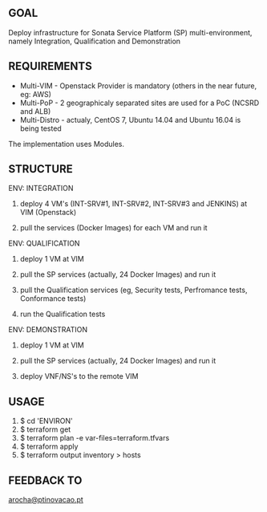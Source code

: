 GOAL
----
Deploy infrastructure for Sonata Service Platform (SP) multi-environment, namely Integration, Qualification and Demonstration


REQUIREMENTS
------------
* Multi-VIM - Openstack Provider is mandatory (others in the near future, eg: AWS)
* Multi-PoP - 2 geographicaly separated sites are used for a PoC (NCSRD and ALB)
* Multi-Distro - actualy, CentOS 7, Ubuntu 14.04 and Ubuntu 16.04 is being tested 

The implementation uses Modules.


STRUCTURE
---------

ENV: INTEGRATION

1. deploy 4 VM's (INT-SRV#1, INT-SRV#2, INT-SRV#3 and JENKINS) at VIM (Openstack)

2. pull the services (Docker Images) for each VM and run it



ENV: QUALIFICATION

1. deploy 1 VM at VIM

2. pull the SP services (actually, 24 Docker Images) and run it

3. pull the Qualification services (eg, Security tests, Perfromance tests, Conformance tests) 

4. run the Qualification tests


ENV: DEMONSTRATION

1. deploy 1 VM at VIM

2. pull the SP services (actually, 24 Docker Images) and run it

3. deploy VNF/NS's to the remote VIM


USAGE
-----

1. $ cd 'ENVIRON'
2. $ terraform get
3. $ terraform plan -e var-files=terraform.tfvars
4. $ terraform apply
5. $ terraform output inventory > hosts


FEEDBACK TO
-----------

arocha@ptinovacao.pt
